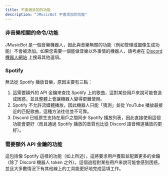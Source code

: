 ```yaml
---
title: 不會被添加的功能
description: "JMusicBot 不會添加的功能"
---
```


### 非音樂相關的命令/功能
JMusicBot 是一個音樂機器人，因此與音樂無關的功能（例如管理或圖像生成功能）不會被添加。如果您需要一個能做音樂以外事情的機器人，請考慮在 [Discord 機器人網站](https://discord.bots.gg) 上搜尋其他選項。

### Spotify
無法從 Spotify 播放音樂，原因主要有三點：
1. 這需要額外的 API 金鑰來查找 Spotify 上的歌曲，這對某些用戶來說可能會造成困惑，並且整體上會讓機器人變得更難使用。
2. Spotify 不允許流媒體播放，因此機器人只能「猜測」並從 YouTube 播放最接近的匹配歌曲，這種方法往往並不可靠。
3. Discord 已經原生支持在用戶之間同步 Spotify 播放列表，因此直接使用這個功能會更好（而且通過 Spotify 播放的音質也比從 Discord 語音頻道播放的更好）。

### 需要額外 API 金鑰的功能
這包括像 Spotify 這樣的功能（如上所述），這將要求用戶獲取並配置更多的金鑰（除了 Discord 機器人 token 之外）。這個過程對某些用戶來說可能會感到困惑，並且大多數情況下有其他線上的工具能更好地完成這項工作。
